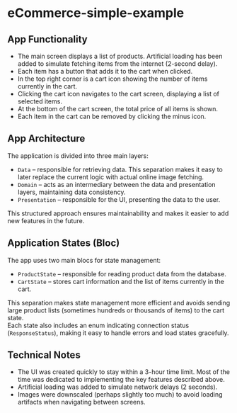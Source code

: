 # eCommerce-simple-example

## App Functionality
- The main screen displays a list of products. Artificial loading has been added to simulate fetching items from the internet (2-second delay).  
- Each item has a button that adds it to the cart when clicked.  
- In the top right corner is a cart icon showing the number of items currently in the cart.  
- Clicking the cart icon navigates to the cart screen, displaying a list of selected items.  
- At the bottom of the cart screen, the total price of all items is shown.  
- Each item in the cart can be removed by clicking the minus icon.

## App Architecture
The application is divided into three main layers:
- `Data` – responsible for retrieving data. This separation makes it easy to later replace the current logic with actual online image fetching.  
- `Domain` – acts as an intermediary between the data and presentation layers, maintaining data consistency.  
- `Presentation` – responsible for the UI, presenting the data to the user.

This structured approach ensures maintainability and makes it easier to add new features in the future.

## Application States (Bloc)
The app uses two main blocs for state management:
- `ProductState` – responsible for reading product data from the database.  
- `CartState` – stores cart information and the list of items currently in the cart.  

This separation makes state management more efficient and avoids sending large product lists (sometimes hundreds or thousands of items) to the cart state.  
Each state also includes an enum indicating connection status (`ResponseStatus`), making it easy to handle errors and load states gracefully.

## Technical Notes
- The UI was created quickly to stay within a 3-hour time limit. Most of the time was dedicated to implementing the key features described above.  
- Artificial loading was added to simulate network delays (2 seconds).  
- Images were downscaled (perhaps slightly too much) to avoid loading artifacts when navigating between screens.  

